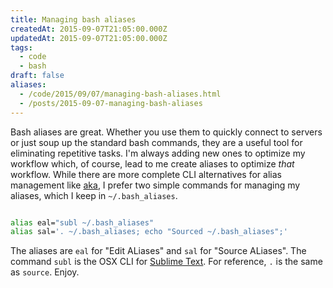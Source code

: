 ```yaml
---
title: Managing bash aliases
createdAt: 2015-09-07T21:05:00.000Z
updatedAt: 2015-09-07T21:05:00.000Z
tags:
  - code
  - bash
draft: false
aliases:
  - /code/2015/09/07/managing-bash-aliases.html
  - /posts/2015-09-07-managing-bash-aliases
---
```


Bash aliases are great. Whether you use them to quickly connect to servers or just soup up the standard bash commands, they are a useful tool for eliminating repetitive tasks. I'm always adding new ones to optimize my workflow which, of course, lead to me create aliases to optimize _that_ workflow. While there are more complete CLI alternatives for alias management like [aka][AKA], I prefer two simple commands for managing my aliases, which I keep in `~/.bash_aliases`.

```sh

alias eal="subl ~/.bash_aliases"
alias sal='. ~/.bash_aliases; echo "Sourced ~/.bash_aliases";'

```

The aliases are `eal` for "Edit ALiases" and `sal` for "Source ALiases". The command `subl` is the OSX CLI for [Sublime Text][Sublime CLI]. For reference, `.` is the same as `source`. Enjoy.

[AKA]: https://github.com/ytbryan/aka
[Sublime CLI]: https://www.sublimetext.com/docs/2/osx_command_line.html
